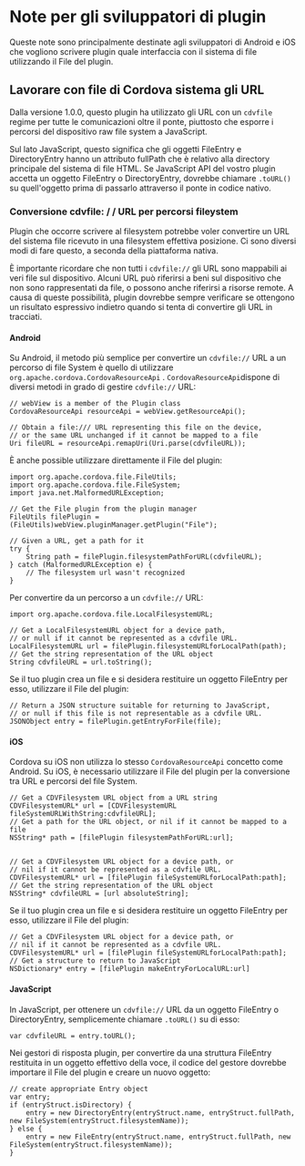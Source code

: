 <!---
    Licensed to the Apache Software Foundation (ASF) under one
    or more contributor license agreements.  See the NOTICE file
    distributed with this work for additional information
    regarding copyright ownership.  The ASF licenses this file
    to you under the Apache License, Version 2.0 (the
    "License"); you may not use this file except in compliance
    with the License.  You may obtain a copy of the License at

      http://www.apache.org/licenses/LICENSE-2.0

    Unless required by applicable law or agreed to in writing,
    software distributed under the License is distributed on an
    "AS IS" BASIS, WITHOUT WARRANTIES OR CONDITIONS OF ANY
    KIND, either express or implied.  See the License for the
    specific language governing permissions and limitations
    under the License.
-->

# Note per gli sviluppatori di plugin

Queste note sono principalmente destinate agli sviluppatori di Android e iOS che vogliono scrivere plugin quale interfaccia con il sistema di file utilizzando il File del plugin.

## Lavorare con file di Cordova sistema gli URL

Dalla versione 1.0.0, questo plugin ha utilizzato gli URL con un `cdvfile` regime per tutte le comunicazioni oltre il ponte, piuttosto che esporre i percorsi del dispositivo raw file system a JavaScript.

Sul lato JavaScript, questo significa che gli oggetti FileEntry e DirectoryEntry hanno un attributo fullPath che è relativo alla directory principale del sistema di file HTML. Se JavaScript API del vostro plugin accetta un oggetto FileEntry o DirectoryEntry, dovrebbe chiamare `.toURL()` su quell'oggetto prima di passarlo attraverso il ponte in codice nativo.

### Conversione cdvfile: / / URL per percorsi fileystem

Plugin che occorre scrivere al filesystem potrebbe voler convertire un URL del sistema file ricevuto in una filesystem effettiva posizione. Ci sono diversi modi di fare questo, a seconda della piattaforma nativa.

È importante ricordare che non tutti i `cdvfile://` gli URL sono mappabili ai veri file sul dispositivo. Alcuni URL può riferirsi a beni sul dispositivo che non sono rappresentati da file, o possono anche riferirsi a risorse remote. A causa di queste possibilità, plugin dovrebbe sempre verificare se ottengono un risultato espressivo indietro quando si tenta di convertire gli URL in tracciati.

#### Android

Su Android, il metodo più semplice per convertire un `cdvfile://` URL a un percorso di file System è quello di utilizzare `org.apache.cordova.CordovaResourceApi` . `CordovaResourceApi`dispone di diversi metodi in grado di gestire `cdvfile://` URL:

    // webView is a member of the Plugin class
    CordovaResourceApi resourceApi = webView.getResourceApi();
    
    // Obtain a file:/// URL representing this file on the device,
    // or the same URL unchanged if it cannot be mapped to a file
    Uri fileURL = resourceApi.remapUri(Uri.parse(cdvfileURL));
    

È anche possible utilizzare direttamente il File del plugin:

    import org.apache.cordova.file.FileUtils;
    import org.apache.cordova.file.FileSystem;
    import java.net.MalformedURLException;
    
    // Get the File plugin from the plugin manager
    FileUtils filePlugin = (FileUtils)webView.pluginManager.getPlugin("File");
    
    // Given a URL, get a path for it
    try {
        String path = filePlugin.filesystemPathForURL(cdvfileURL);
    } catch (MalformedURLException e) {
        // The filesystem url wasn't recognized
    }
    

Per convertire da un percorso a un `cdvfile://` URL:

    import org.apache.cordova.file.LocalFilesystemURL;
    
    // Get a LocalFilesystemURL object for a device path,
    // or null if it cannot be represented as a cdvfile URL.
    LocalFilesystemURL url = filePlugin.filesystemURLforLocalPath(path);
    // Get the string representation of the URL object
    String cdvfileURL = url.toString();
    

Se il tuo plugin crea un file e si desidera restituire un oggetto FileEntry per esso, utilizzare il File del plugin:

    // Return a JSON structure suitable for returning to JavaScript,
    // or null if this file is not representable as a cdvfile URL.
    JSONObject entry = filePlugin.getEntryForFile(file);
    

#### iOS

Cordova su iOS non utilizza lo stesso `CordovaResourceApi` concetto come Android. Su iOS, è necessario utilizzare il File del plugin per la conversione tra URL e percorsi del file System.

    // Get a CDVFilesystem URL object from a URL string
    CDVFilesystemURL* url = [CDVFilesystemURL fileSystemURLWithString:cdvfileURL];
    // Get a path for the URL object, or nil if it cannot be mapped to a file
    NSString* path = [filePlugin filesystemPathForURL:url];
    
    
    // Get a CDVFilesystem URL object for a device path, or
    // nil if it cannot be represented as a cdvfile URL.
    CDVFilesystemURL* url = [filePlugin fileSystemURLforLocalPath:path];
    // Get the string representation of the URL object
    NSString* cdvfileURL = [url absoluteString];
    

Se il tuo plugin crea un file e si desidera restituire un oggetto FileEntry per esso, utilizzare il File del plugin:

    // Get a CDVFilesystem URL object for a device path, or
    // nil if it cannot be represented as a cdvfile URL.
    CDVFilesystemURL* url = [filePlugin fileSystemURLforLocalPath:path];
    // Get a structure to return to JavaScript
    NSDictionary* entry = [filePlugin makeEntryForLocalURL:url]
    

#### JavaScript

In JavaScript, per ottenere un `cdvfile://` URL da un oggetto FileEntry o DirectoryEntry, semplicemente chiamare `.toURL()` su di esso:

    var cdvfileURL = entry.toURL();
    

Nei gestori di risposta plugin, per convertire da una struttura FileEntry restituita in un oggetto effettivo della voce, il codice del gestore dovrebbe importare il File del plugin e creare un nuovo oggetto:

    // create appropriate Entry object
    var entry;
    if (entryStruct.isDirectory) {
        entry = new DirectoryEntry(entryStruct.name, entryStruct.fullPath, new FileSystem(entryStruct.filesystemName));
    } else {
        entry = new FileEntry(entryStruct.name, entryStruct.fullPath, new FileSystem(entryStruct.filesystemName));
    }